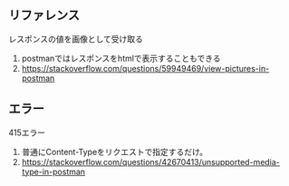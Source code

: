 ## リファレンス
レスポンスの値を画像として受け取る
1. postmanではレスポンスをhtmlで表示することもできる
2. https://stackoverflow.com/questions/59949469/view-pictures-in-postman

## エラー
415エラー
1. 普通にContent-Typeをリクエストで指定するだけ。
2. https://stackoverflow.com/questions/42670413/unsupported-media-type-in-postman
